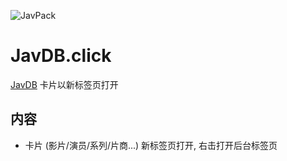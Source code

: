 ![JavPack](https://raw.githubusercontent.com/bolin-dev/JavPack/main/static/logo.png)

# JavDB.click

[JavDB](https://javdb.com/) 卡片以新标签页打开

## 内容

- 卡片 (影片/演员/系列/片商...) 新标签页打开, 右击打开后台标签页

